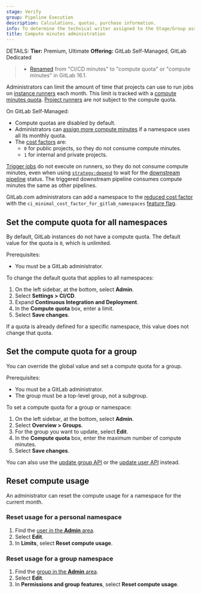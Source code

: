 ```yaml
---
stage: Verify
group: Pipeline Execution
description: Calculations, quotas, purchase information.
info: To determine the technical writer assigned to the Stage/Group associated with this page, see https://handbook.gitlab.com/handbook/product/ux/technical-writing/#assignments
title: Compute minutes administration
---
```


DETAILS:
**Tier:** Premium, Ultimate
**Offering:** GitLab Self-Managed, GitLab Dedicated

> - [Renamed](https://gitlab.com/groups/gitlab-com/-/epics/2150) from "CI/CD minutes" to "compute quota" or "compute minutes" in GitLab 16.1.

Administrators can limit the amount of time that projects can use to run jobs on
[instance runners](../../ci/runners/runners_scope.md#instance-runners) each month. This limit
is tracked with a [compute minutes quota](../../ci/pipelines/compute_minutes.md).
[Project runners](../../ci/runners/runners_scope.md#project-runners) are not subject to the compute quota.

On GitLab Self-Managed:

- Compute quotas are disabled by default.
- Administrators can [assign more compute minutes](#set-the-compute-quota-for-a-group)
  if a namespace uses all its monthly quota.
- The [cost factors](../../ci/pipelines/compute_minutes.md#cost-factor) are:
  - `0` for public projects, so they do not consume compute minutes.
  - `1` for internal and private projects.

[Trigger jobs](../../ci/yaml/_index.md#trigger) do not execute on runners, so they do not
consume compute minutes, even when using [`strategy:depend`](../../ci/yaml/_index.md#triggerstrategy)
to wait for the [downstream pipeline](../../ci/pipelines/downstream_pipelines.md) status.
The triggered downstream pipeline consumes compute minutes the same as other pipelines.

GitLab.com administrators can add a namespace to the [reduced cost factor](../../ci/pipelines/compute_minutes.md#reduce-compute-quota-usage)
with the `ci_minimal_cost_factor_for_gitlab_namespaces` [feature flag](../feature_flags.md).

## Set the compute quota for all namespaces

By default, GitLab instances do not have a compute quota. The default value for the quota is `0`,
which is unlimited.

Prerequisites:

- You must be a GitLab administrator.

To change the default quota that applies to all namespaces:

1. On the left sidebar, at the bottom, select **Admin**.
1. Select **Settings > CI/CD**.
1. Expand **Continuous Integration and Deployment**.
1. In the **Compute quota** box, enter a limit.
1. Select **Save changes**.

If a quota is already defined for a specific namespace, this value does not change that quota.

## Set the compute quota for a group

You can override the global value and set a compute quota for a group.

Prerequisites:

- You must be a GitLab administrator.
- The group must be a top-level group, not a subgroup.

To set a compute quota for a group or namespace:

1. On the left sidebar, at the bottom, select **Admin**.
1. Select **Overview > Groups**.
1. For the group you want to update, select **Edit**.
1. In the **Compute quota** box, enter the maximum number of compute minutes.
1. Select **Save changes**.

You can also use the [update group API](../../api/groups.md#update-group-attributes) or the
[update user API](../../api/users.md#modify-a-user) instead.

## Reset compute usage

An administrator can reset the compute usage for a namespace for the current month.

### Reset usage for a personal namespace

1. Find the [user in the **Admin** area](../admin_area.md#administering-users).
1. Select **Edit**.
1. In **Limits**, select **Reset compute usage**.

### Reset usage for a group namespace

1. Find the [group in the **Admin** area](../admin_area.md#administering-groups).
1. Select **Edit**.
1. In **Permissions and group features**, select **Reset compute usage**.
